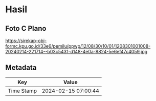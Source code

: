 # Hasil

## Foto C Plano

https://sirekap-obj-formc.kpu.go.id/33e6/pemilu/ppwp/12/08/30/10/01/1208301001008-20240214-221714--b03c5431-d148-4e0a-8824-5e6ef47c4059.jpg


## Metadata

| Key        | Value               |
| ---------- | ------------------- |
| Time Stamp | 2024-02-15 07:00:44 |



